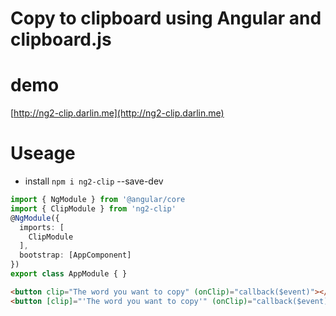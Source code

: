 # Copy to clipboard using Angular and clipboard.js

# demo
  [http://ng2-clip.darlin.me](http://ng2-clip.darlin.me)

# Useage

* install `npm i ng2-clip` --save-dev

```typescript
import { NgModule } from '@angular/core
import { ClipModule } from 'ng2-clip'
@NgModule({
  imports: [
    ClipModule
  ],
  bootstrap: [AppComponent]
})
export class AppModule { }
```

```html
<button clip="The word you want to copy" (onClip)="callback($event)"></button>
<button [clip]="'The word you want to copy'" (onClip)="callback($event)"></button>
```
